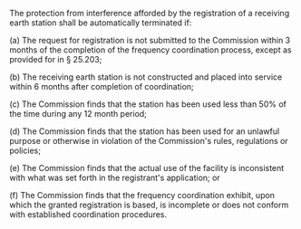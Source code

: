 The protection from interference afforded by the registration of a receiving earth station shall be automatically terminated if:

(a) The request for registration is not submitted to the Commission within 3 months of the completion of the frequency coordination process, except as provided for in § 25.203;

(b) The receiving earth station is not constructed and placed into service within 6 months after completion of coordination;
                        

(c) The Commission finds that the station has been used less than 50% of the time during any 12 month period;

(d) The Commission finds that the station has been used for an unlawful purpose or otherwise in violation of the Commission's rules, regulations or policies;

(e) The Commission finds that the actual use of the facility is inconsistent with what was set forth in the registrant's application; or

(f) The Commission finds that the frequency coordination exhibit, upon which the granted registration is based, is incomplete or does not conform with established coordination procedures.

